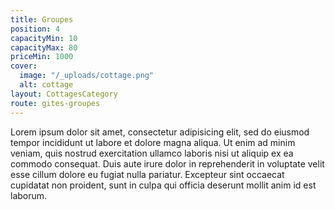 ```yaml
---
title: Groupes
position: 4
capacityMin: 10
capacityMax: 80
priceMin: 1000
cover:
  image: "/_uploads/cottage.png"
  alt: cottage
layout: CottagesCategory
route: gites-groupes
---
```


Lorem ipsum dolor sit amet, consectetur adipisicing elit, sed do eiusmod tempor incididunt ut labore et dolore magna aliqua. Ut enim ad minim veniam, quis nostrud exercitation ullamco laboris nisi ut aliquip ex ea commodo consequat. Duis aute irure dolor in reprehenderit in voluptate velit esse cillum dolore eu fugiat nulla pariatur. Excepteur sint occaecat cupidatat non proident, sunt in culpa qui officia deserunt mollit anim id est laborum.
